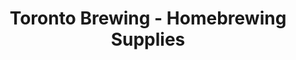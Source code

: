 ---
title: "Toronto Brewing - Homebrewing Supplies"
url: /toronto/toronto-brewing-homebrewing-supplies/
shop: Baumarkt
---